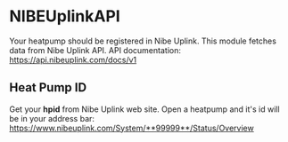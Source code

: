 # NIBEUplinkAPI
Your heatpump should be registered in Nibe Uplink. This module fetches data from Nibe Uplink API. API documentation: https://api.nibeuplink.com/docs/v1

## Heat Pump ID
Get your **hpid** from Nibe Uplink web site. Open a heatpump and it's id will be in your address bar:
https://www.nibeuplink.com/System/**99999**/Status/Overview
